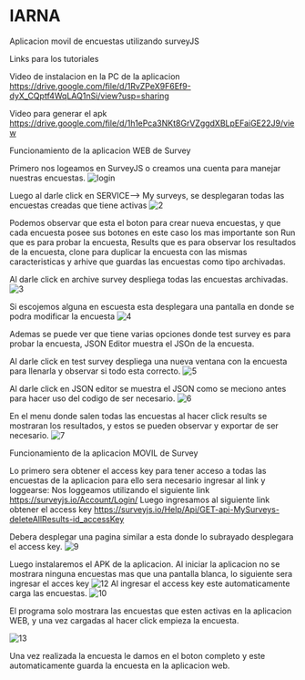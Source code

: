 # IARNA
Aplicacion movil de encuestas utilizando surveyJS


Links para los tutoriales

Video de instalacion en la PC de la aplicacion 
https://drive.google.com/file/d/1RvZPeX9F6Ef9-dyX_CQptf4WqLAQ1nSi/view?usp=sharing

Video para generar el apk
https://drive.google.com/file/d/1h1ePca3NKt8GrVZggdXBLpEFaiGE22J9/view


Funcionamiento de la aplicacion WEB de Survey


Primero nos logeamos en SurveyJS o creamos una cuenta para manejar nuestras encuestas.
![login](https://user-images.githubusercontent.com/37817818/66236801-aba72000-e6b0-11e9-82d7-2ce446f49a53.jpg)

Luego al darle click en SERVICE--> My surveys, se desplegaran todas las encuestas creadas que tiene activas
![2](https://user-images.githubusercontent.com/37817818/66237876-63d5c800-e6b3-11e9-9480-4855e2e17e5c.jpg)

Podemos observar que esta el boton para crear nueva encuestas, y que cada encuesta posee sus botones en este caso los mas importante son Run que es para probar la encuesta, Results que es para observar los resultados de la encuesta, clone para duplicar la encuesta con las mismas caracteristicas y arhive que guardas las encuestas como tipo archivadas.

Al darle click en archive survey despliega todas las encuestas archivadas.
![3](https://user-images.githubusercontent.com/37817818/66238014-c6c75f00-e6b3-11e9-8951-0350cb6f1ccc.jpg)

Si escojemos alguna en escuesta esta desplegara una pantalla en donde se podra modificar la encuesta
![4](https://user-images.githubusercontent.com/37817818/66238088-f9715780-e6b3-11e9-8f99-af66009a5524.jpg)

Ademas se puede ver que tiene varias opciones donde test survey es para probar la encuesta, JSON Editor muestra el JSOn de la encuesta.

Al darle click en test survey despliega una nueva ventana con la encuesta para llenarla y observar si todo esta correcto.
![5](https://user-images.githubusercontent.com/37817818/66238229-4ce3a580-e6b4-11e9-89fe-ea60b470429e.jpg)

Al darle click en JSON editor se muestra el JSON como se meciono antes para hacer uso del codigo de ser necesario.
![6](https://user-images.githubusercontent.com/37817818/66238244-5a992b00-e6b4-11e9-86b5-3a41a27f69c7.jpg)

En el menu donde salen todas las encuestas al hacer click results se mostraran los resultados, y estos se pueden observar y exportar de ser necesario.
![7](https://user-images.githubusercontent.com/37817818/66238359-b19f0000-e6b4-11e9-847b-b351cefd5bc6.jpg)

Funcionamiento de la aplicacion MOVIL de Survey

Lo primero sera obtener el access key para tener acceso a todas las encuestas de la aplicacion para ello sera necesario ingresar al link y loggearse:
Nos loggeamos utilizando el siguiente link
https://surveyjs.io/Account/Login/
Luego ingresamos al siguiente link obtener el access key
https://surveyjs.io/Help/Api/GET-api-MySurveys-deleteAllResults-id_accessKey

Debera desplegar una pagina similar a esta donde lo subrayado desplegara el access key.
![9](https://user-images.githubusercontent.com/37817818/66238510-fc207c80-e6b4-11e9-8001-3edf18fe5e0a.jpg)

Luego instalaremos el APK de la aplicacion. Al iniciar la aplicacion no se mostrara ninguna encuestas mas que una pantalla blanca, lo siguiente sera ingresar el acces key
![12](https://user-images.githubusercontent.com/37817818/66239312-ca101a00-e6b6-11e9-956c-d2290b1f77cc.png)
Al ingresar el access key este automaticamente carga las encuestas.
![10](https://user-images.githubusercontent.com/37817818/66239349-e2803480-e6b6-11e9-98dd-fe673ecbbd0a.jpg)

El programa solo mostrara las encuestas que esten activas en la aplicacion WEB, y una vez cargadas al hacer click empieza la encuesta.

![13](https://user-images.githubusercontent.com/37817818/66239412-080d3e00-e6b7-11e9-8439-3651c0a04958.jpg)

Una vez realizada la encuesta le damos en el boton completo y este automaticamente guarda la encuesta en la aplicacion web.

